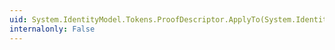 ```yaml
---
uid: System.IdentityModel.Tokens.ProofDescriptor.ApplyTo(System.IdentityModel.Protocols.WSTrust.RequestSecurityTokenResponse)
internalonly: False
---
```


